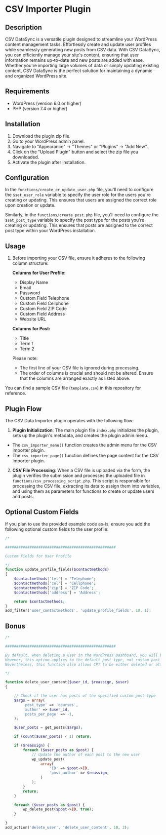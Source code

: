# CSV Importer Plugin

## Description

CSV DataSync is a versatile plugin designed to streamline your WordPress content management tasks. Effortlessly create and update user profiles while seamlessly generating new posts from CSV data. With CSV DataSync, you can efficiently manage your site's content, ensuring that user information remains up-to-date and new posts are added with ease. Whether you're importing large volumes of data or simply updating existing content, CSV DataSync is the perfect solution for maintaining a dynamic and organized WordPress site.

## Requirements

- WordPress (version 6.0 or higher)
- PHP (version 7.4 or higher)

## Installation

1. Download the plugin zip file.
2. Go to your WordPress admin panel.
3. Navigate to "Appearance" -> "Themes" or "Plugins" -> "Add New".
4. Click on the "Upload Plugin" button and select the zip file you downloaded.
5. Activate the plugin after installation.

## Configuration

In the `functions/create_or_update_user.php` file, you'll need to configure the `$set_user_role` variable to specify the user role for the users you're creating or updating. This ensures that users are assigned the correct role upon creation or update.

Similarly, in the `functions/create_post.php` file, you'll need to configure the `$set_post_type` variable to specify the post type for the posts you're creating or updating. This ensures that posts are assigned to the correct post type within your WordPress installation.

## Usage

1. Before importing your CSV file, ensure it adheres to the following column structure:
    
   **Columns for User Profile:**
   - Display Name
   - Email
   - Password
   - Custom Field Telephone
   - Custom Field Cellphone
   - Custom Field ZIP Code
   - Custom Field Address
   - Website URL
    
   **Columns for Post:**
   - Title
   - Term 1
   - Term 2

   Please note:
   - The first line of your CSV file is ignored during processing.
   - The order of columns is crucial and should not be altered. Ensure that the columns are arranged exactly as listed above.
  
You can find a sample CSV file (`template.csv`) in this repository for reference.

## Plugin Flow

The CSV Data Importer plugin operates with the following flow:

1. **Plugin Initialization**: The main plugin file `index.php` initializes the plugin, sets up the plugin's metadata, and creates the plugin admin menu.   
        
- The `csv_importer_menu()` function creates the admin menu for the CSV Importer plugin.        
- The `csv_importer_page()` function defines the page content for the CSV Importer plugin.   
        
2. **CSV File Processing**: When a CSV file is uploaded via the form, the plugin verifies the submission and processes the uploaded file in `functions/csv_processing_script.php`. This script is responsible for processing the CSV file, extracting its data to assign them into variables, and using them as parameters for functions to create or update users and posts.
        
## Optional Custom Fields
        
If you plan to use the provided example code as-is, ensure you add the following optional custom fields to the user profile:
```php
/*

################################################## 

Custom Fields for User Profile

*/
function update_profile_fields($contactmethods)
{
    $contactmethods['tel'] = 'Telephone';
    $contactmethods['cel'] = 'Cellphone';
    $contactmethods['zip'] = 'ZIP Code';
    $contactmethods['address'] = 'Address';

    return $contactmethods;
}
add_filter('user_contactmethods', 'update_profile_fields', 10, 1);
```

## Bonus

```php
/*

################################################## 

By default, when deleting a user in the WordPress Dashboard, you will be asked whether you want to delete all of that user's content or attribute it to another user. 
However, this option applies to the default post type, not custom post types (CPT). 
Nevertheless, this function also allows CPT to be either deleted or attributed to another user.

*/

function delete_user_content($user_id, $reassign, $user)
{

    // Check if the user has posts of the specified custom post type
    $args = array(
        'post_type' => 'courses',
        'author' => $user_id,
        'posts_per_page' => -1,
    );

    $user_posts = get_posts($args);

    if (count($user_posts) < 1) return;

    if ($reassign) {
        foreach ($user_posts as $post) {
            // Update the author of each post to the new user
            wp_update_post(
                array(
                    'ID' => $post->ID,
                    'post_author' => $reassign,
                )
            );
        }
        return;
    }

    foreach ($user_posts as $post) {
        wp_delete_post($post->ID, true);
    }

}
add_action('delete_user', 'delete_user_content', 10, 3);
```

